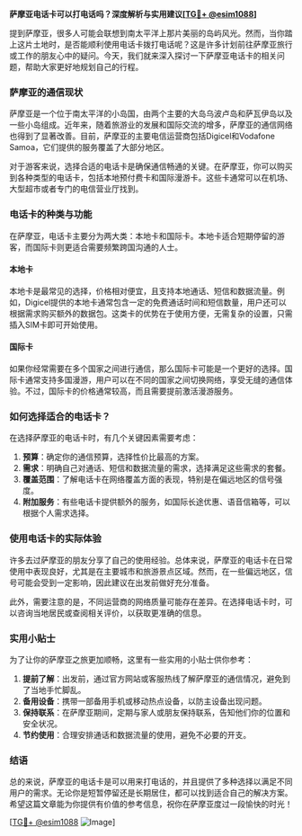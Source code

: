 **萨摩亚电话卡可以打电话吗？深度解析与实用建议[[TG💪+ @esim1088](https://t.me/s/esim1088)]**

提到萨摩亚，很多人可能会联想到南太平洋上那片美丽的岛屿风光。然而，当你踏上这片土地时，是否能顺利使用电话卡拨打电话呢？这是许多计划前往萨摩亚旅行或工作的朋友心中的疑问。今天，我们就来深入探讨一下萨摩亚电话卡的相关问题，帮助大家更好地规划自己的行程。

### 萨摩亚的通信现状

萨摩亚是一个位于南太平洋的小岛国，由两个主要的大岛乌波卢岛和萨瓦伊岛以及一些小岛组成。近年来，随着旅游业的发展和国际交流的增多，萨摩亚的通信网络也得到了显著改善。目前，萨摩亚的主要电信运营商包括Digicel和Vodafone Samoa，它们提供的服务覆盖了大部分地区。

对于游客来说，选择合适的电话卡是确保通信畅通的关键。在萨摩亚，你可以购买到各种类型的电话卡，包括本地预付费卡和国际漫游卡。这些卡通常可以在机场、大型超市或者专门的电信营业厅找到。

### 电话卡的种类与功能

在萨摩亚，电话卡主要分为两大类：本地卡和国际卡。本地卡适合短期停留的游客，而国际卡则更适合需要频繁跨国沟通的人士。

#### 本地卡

本地卡是最常见的选择，价格相对便宜，且支持本地通话、短信和数据流量。例如，Digicel提供的本地卡通常包含一定的免费通话时间和短信数量，用户还可以根据需求购买额外的数据包。这类卡的优势在于使用方便，无需复杂的设置，只需插入SIM卡即可开始使用。

#### 国际卡

如果你经常需要在多个国家之间进行通信，那么国际卡可能是一个更好的选择。国际卡通常支持多国漫游，用户可以在不同的国家之间切换网络，享受无缝的通信体验。不过，国际卡的价格通常较高，而且需要提前激活漫游服务。

### 如何选择适合的电话卡？

在选择萨摩亚的电话卡时，有几个关键因素需要考虑：

1. **预算**：确定你的通信预算，选择性价比最高的方案。
2. **需求**：明确自己对通话、短信和数据流量的需求，选择满足这些需求的套餐。
3. **覆盖范围**：了解电话卡在网络覆盖方面的表现，特别是在偏远地区的信号强度。
4. **附加服务**：有些电话卡提供额外的服务，如国际长途优惠、语音信箱等，可以根据个人需求选择。

### 使用电话卡的实际体验

许多去过萨摩亚的朋友分享了自己的使用经验。总体来说，萨摩亚的电话卡在日常使用中表现良好，尤其是在主要城市和旅游景点区域。然而，在一些偏远地区，信号可能会受到一定影响，因此建议在出发前做好充分准备。

此外，需要注意的是，不同运营商的网络质量可能存在差异。在选择电话卡时，可以咨询当地居民或查阅相关评价，以获取更准确的信息。

### 实用小贴士

为了让你的萨摩亚之旅更加顺畅，这里有一些实用的小贴士供你参考：

1. **提前了解**：出发前，通过官方网站或客服热线了解萨摩亚的通信情况，避免到了当地手忙脚乱。
2. **备用设备**：携带一部备用手机或移动热点设备，以防主设备出现问题。
3. **保持联系**：在萨摩亚期间，定期与家人或朋友保持联系，告知他们你的位置和安全状况。
4. **节约使用**：合理安排通话和数据流量的使用，避免不必要的开支。

### 结语

总的来说，萨摩亚的电话卡是可以用来打电话的，并且提供了多种选择以满足不同用户的需求。无论你是短暂停留还是长期居住，都可以找到适合自己的解决方案。希望这篇文章能为你提供有价值的参考信息，祝你在萨摩亚度过一段愉快的时光！

[[TG💪+ @esim1088](https://t.me/s/esim1088) ![Image](https://i.postimg.cc/4NQfJmqS/Snipaste-2025-05-13-00-14-12.png)]